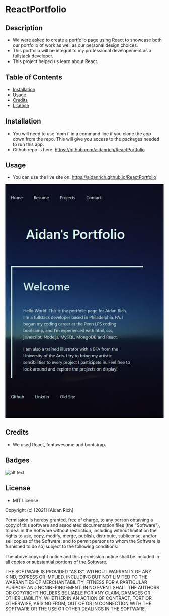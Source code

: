 # ReactPortfolio
## Description
- We were asked to create a portfolio page using React to showcase both our portfolio of work as well as our personal design choices.
- This portfolio will be integral to my professional developement as a fullstack developer.
- This project helped us learn about React.
## Table of Contents
- [Installation](#installation)
- [Usage](#usage)
- [Credits](#credits)
- [License](#license)
## Installation
- You will need to use 'npm i' in a command line if you clone the app down from the repo. This will give you access to the packages needed to run this app.
- Github repo is here: https://github.com/aidanrich/ReactPortfolio
## Usage
- You can use the live site on: https://aidanrich.github.io/ReactPortfolio

![homepage](src/components/assets/readme.JPG)
   
## Credits
- We used React, fontawesome and bootstrap.

## Badges
![alt text](https://img.shields.io/badge/Script-JS-brightgreen)

## License
- MIT License

Copyright (c) [2021] [Aidan Rich]

Permission is hereby granted, free of charge, to any person obtaining a copy of this software and associated documentation files (the "Software"), to deal in the Software without restriction, including without limitation the rights to use, copy, modify, merge, publish, distribute, sublicense, and/or sell copies of the Software, and to permit persons to whom the Software is furnished to do so, subject to the following conditions:

The above copyright notice and this permission notice shall be included in all copies or substantial portions of the Software.

THE SOFTWARE IS PROVIDED "AS IS", WITHOUT WARRANTY OF ANY KIND, EXPRESS OR IMPLIED, INCLUDING BUT NOT LIMITED TO THE WARRANTIES OF MERCHANTABILITY, FITNESS FOR A PARTICULAR PURPOSE AND NONINFRINGEMENT. IN NO EVENT SHALL THE AUTHORS OR COPYRIGHT HOLDERS BE LIABLE FOR ANY CLAIM, DAMAGES OR OTHER LIABILITY, WHETHER IN AN ACTION OF CONTRACT, TORT OR OTHERWISE, ARISING FROM, OUT OF OR IN CONNECTION WITH THE SOFTWARE OR THE USE OR OTHER DEALINGS IN THE SOFTWARE.
